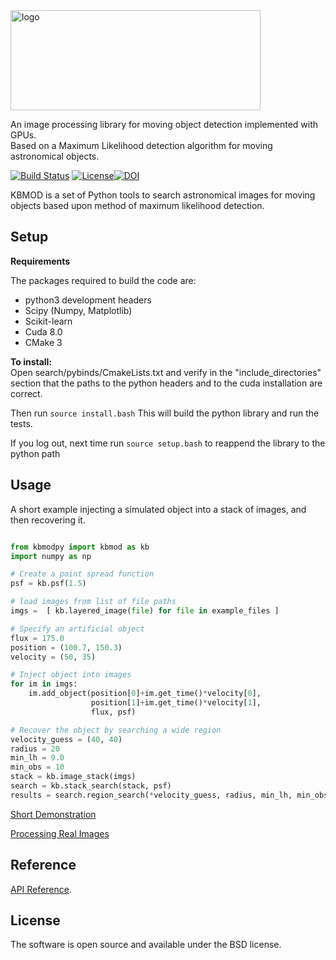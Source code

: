 <img src="https://gist.githubusercontent.com/PWhiddy/d42e66a9dd8e4af205a706f388a90ed4/raw/ae5bb87ada12538289852b58ba8e54b564a81584/kbmod.svg?sanitize=true" alt="logo" width="400" height="160"/>

An image processing library for moving object detection implemented with GPUs.  
Based on a Maximum Likelihood detection algorithm for moving astronomical objects.

[![Build Status](https://travis-ci.org/dirac-institute/kbmod.svg?branch=master)](https://travis-ci.org/dirac-institute/kbmod) [![License](https://img.shields.io/badge/License-BSD%202--Clause-orange.svg)](https://opensource.org/licenses/BSD-2-Clause)[![DOI](https://zenodo.org/badge/DOI/10.5281/zenodo.1342297.svg)](https://doi.org/10.5281/zenodo.1342297)



KBMOD is a set of Python tools to search astronomical images for moving
objects based upon method of maximum likelihood detection.

## Setup

**Requirements**

The packages required to build the code are:

* python3 development headers
* Scipy (Numpy, Matplotlib)
* Scikit-learn
* Cuda 8.0
* CMake 3

**To install:**  
Open search/pybinds/CmakeLists.txt and verify in the "include_directories" section that the paths to the python headers and to the cuda installation are correct. 

Then run 
```source install.bash```
This will build the python library and run the tests.

If you log out, next time run
```source setup.bash```
to reappend the library to the python path

## Usage

A short example injecting a simulated object into a stack of images, and then recovering it.

```python

from kbmodpy import kbmod as kb
import numpy as np

# Create a point spread function
psf = kb.psf(1.5)

# load images from list of file paths
imgs =  [ kb.layered_image(file) for file in example_files ]

# Specify an artificial object
flux = 175.0
position = (100.7, 150.3)
velocity = (50, 35)

# Inject object into images
for im in imgs:
    im.add_object(position[0]+im.get_time()*velocity[0], 
                  position[1]+im.get_time()*velocity[1], 
                  flux, psf)

# Recover the object by searching a wide region
velocity_guess = (40, 40)
radius = 20
min_lh = 9.0
min_obs = 10
stack = kb.image_stack(imgs)
search = kb.stack_search(stack, psf)
results = search.region_search(*velocity_guess, radius, min_lh, min_obs)

```

[Short Demonstration](notebooks/Quick_Test.ipynb)

[Processing Real Images](notebooks/HITS_Main_Belt_Comparison.ipynb)

## Reference

[API Reference](notebooks/Kbmod_Reference.ipynb).

## License

The software is open source and available under the BSD license.
